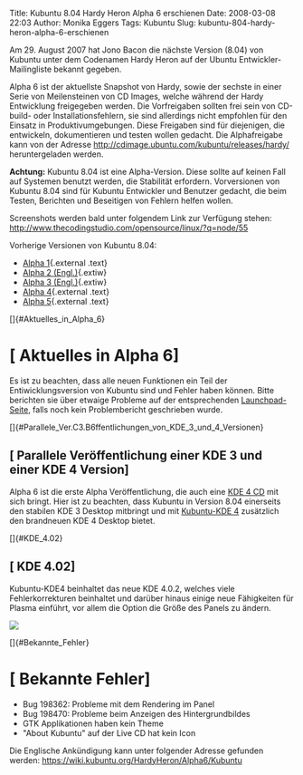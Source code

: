 Title: Kubuntu 8.04 Hardy Heron Alpha 6 erschienen
Date: 2008-03-08 22:03
Author: Monika Eggers
Tags: Kubuntu
Slug: kubuntu-804-hardy-heron-alpha-6-erschienen

Am 29. August 2007 hat Jono Bacon die nächste Version (8.04) von Kubuntu
unter dem Codenamen Hardy Heron auf der Ubuntu Entwickler-Mailingliste
bekannt gegeben.


Alpha 6 ist der aktuellste Snapshot von Hardy, sowie der sechste in
einer Serie von Meilensteinen von CD Images, welche während der Hardy
Entwicklung freigegeben werden. Die Vorfreigaben sollten frei sein von
CD-build- oder Installationsfehlern, sie sind allerdings nicht empfohlen
für den Einsatz in Produktivumgebungen. Diese Freigaben sind für
diejenigen, die entwickeln, dokumentieren und testen wollen gedacht. Die
Alphafreigabe kann von der Adresse
<http://cdimage.ubuntu.com/kubuntu/releases/hardy/> heruntergeladen
werden.


**Achtung:** Kubuntu 8.04 ist eine Alpha-Version. Diese sollte auf
keinen Fall auf Systemen benutzt werden, die Stabilität erfordern.
Vorversionen von Kubuntu 8.04 sind für Kubuntu Entwickler und Benutzer
gedacht, die beim Testen, Berichten und Beseitigen von Fehlern helfen
wollen.


<!--break--><!--break-->

Screenshots werden bald unter folgendem Link zur Verfügung stehen:
<http://www.thecodingstudio.com/opensource/linux/?q=node/55>


Vorherige Versionen von Kubuntu 8.04:


-   [Alpha
    1](../../../../nachrichten/kubuntu/kubuntu-8-04-hardy-heron-alpha-1-erschienen "http://www.kubuntu-de.org/nachrichten/kubuntu/kubuntu-8-04-hardy-heron-alpha-1-erschienen"){.external
    .text}
-   [Alpha 2
    (Engl.)](https://wiki.kubuntu.org/HardyHeron/Alpha2/Kubuntu "kubuntu:HardyHeron/Alpha2/Kubuntu"){.extiw}
-   [Alpha 3
    (Engl.)](https://wiki.kubuntu.org/HardyHeron/Alpha3/Kubuntu "kubuntu:HardyHeron/Alpha3/Kubuntu"){.extiw}
-   [Alpha
    4](../../../../nachrichten/kubuntu/kubuntu-8-04-hardy-heron-alpha-4-erschienen "http://www.kubuntu-de.org/nachrichten/kubuntu/kubuntu-8-04-hardy-heron-alpha-4-erschienen"){.external
    .text}
-   [Alpha
    5](../../../../nachrichten/kubuntu/kubuntu-hardy-heron-alpha-5-erschienen "http://www.kubuntu-de.org/nachrichten/kubuntu/kubuntu-hardy-heron-alpha-5-erschienen"){.external
    .text}


[]{#Aktuelles_in_Alpha_6}


[ Aktuelles in Alpha 6]
=====================================


Es ist zu beachten, dass alle neuen Funktionen ein Teil der
Entiwicklungsversion von Kubuntu sind und Fehler haben können. Bitte
berichten sie über etwaige Probleme auf der entsprechenden
[Launchpad-Seite](https://bugs.launchpad.net/ubuntu/+filebug "https://bugs.launchpad.net/ubuntu/+filebug"), falls noch kein Problembericht geschrieben wurde.


[]{#Parallele_Ver.C3.B6ffentlichungen_von_KDE_3_und_4_Versionen}


[ Parallele Veröffentlichung einer KDE 3 und einer KDE 4 Version]
-------------------------------------------------------------------------------


Alpha 6 ist die erste Alpha Veröffentlichung, die auch eine [KDE 4
CD](http://cdimage.ubuntu.com/kubuntu-kde4/releases/hardy/alpha-6/) mit
sich bringt. Hier ist zu beachten, dass Kubuntu in Version 8.04
einerseits den stabilen KDE 3 Desktop mitbringt und mit [Kubuntu-KDE
4](http://cdimage.ubuntu.com/kubuntu-kde4/releases/hardy/alpha-6/ "http://cdimage.ubuntu.com/kubuntu-kde4/releases/hardy/alpha-6/") zusätzlich den brandneuen KDE 4 Desktop bietet.


[]{#KDE_4.02}


[ KDE 4.02]
-------------------------


Kubuntu-KDE4 beinhaltet das neue KDE 4.0.2, welches viele
Fehlerkorrekturen beinhaltet und darüber hinaus einige neue Fähigkeiten
für Plasma einführt, vor allem die Option die Größe des Panels zu
ändern.


[![](https://wiki.kubuntu.org/HardyHeron/Alpha6/Kubuntu?action=AttachFile&do=get&target=alpha6.png)](https://wiki.kubuntu.org/HardyHeron/Alpha6/Kubuntu?action=AttachFile&do=get&target=alpha6.png)


[]{#Bekannte_Fehler}


[ Bekannte Fehler]
================================


-   Bug 198362: Probleme mit dem Rendering im Panel
-   Bug 198470: Probleme beim Anzeigen des Hintergrundbildes
-   GTK Applikationen haben kein Theme
-   "About Kubuntu" auf der Live CD hat kein Icon


Die Englische Ankündigung kann unter folgender Adresse gefunden werden:
<https://wiki.kubuntu.org/HardyHeron/Alpha6/Kubuntu>



